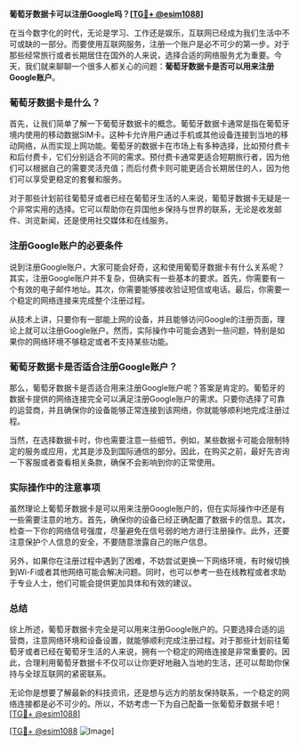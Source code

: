 **葡萄牙数据卡可以注册Google吗？[[TG💪+ @esim1088](https://t.me/s/esim1088)]**

在当今数字化的时代，无论是学习、工作还是娱乐，互联网已经成为我们生活中不可或缺的一部分。而要使用互联网服务，注册一个账户是必不可少的第一步。对于那些经常旅行或者长期居住在国外的人来说，选择合适的网络服务尤为重要。今天，我们就来聊聊一个很多人都关心的问题：**葡萄牙数据卡是否可以用来注册Google账户**。

### 葡萄牙数据卡是什么？

首先，让我们简单了解一下葡萄牙数据卡的概念。葡萄牙数据卡通常是指在葡萄牙境内使用的移动数据SIM卡。这种卡允许用户通过手机或其他设备连接到当地的移动网络，从而实现上网功能。葡萄牙的数据卡在市场上有多种选择，比如预付费卡和后付费卡，它们分别适合不同的需求。预付费卡通常更适合短期旅行者，因为他们可以根据自己的需要灵活充值；而后付费卡则可能更适合长期居住的人，因为他们可以享受更稳定的套餐和服务。

对于那些计划前往葡萄牙或者已经在葡萄牙生活的人来说，葡萄牙数据卡无疑是一个非常实用的选择。它可以帮助你在异国他乡保持与世界的联系，无论是收发邮件、浏览新闻，还是使用社交媒体和在线服务。

### 注册Google账户的必要条件

说到注册Google账户，大家可能会好奇，这和使用葡萄牙数据卡有什么关系呢？其实，注册Google账户并不复杂，但确实有一些基本的要求。首先，你需要有一个有效的电子邮件地址。其次，你需要能够接收验证短信或电话。最后，你需要一个稳定的网络连接来完成整个注册过程。

从技术上讲，只要你有一部能上网的设备，并且能够访问Google的注册页面，理论上就可以注册Google账户。然而，实际操作中可能会遇到一些问题，特别是如果你的网络环境不够稳定或者不支持某些功能。

### 葡萄牙数据卡是否适合注册Google账户？

那么，葡萄牙数据卡是否适合用来注册Google账户呢？答案是肯定的。葡萄牙的数据卡提供的网络连接完全可以满足注册Google账户的需求。只要你选择了可靠的运营商，并且确保你的设备能够正常连接到该网络，你就能够顺利地完成注册过程。

当然，在选择数据卡时，你也需要注意一些细节。例如，某些数据卡可能会限制特定的服务或应用，尤其是涉及到国际通信的部分。因此，在购买之前，最好先咨询一下客服或者查看相关条款，确保不会影响到你的正常使用。

### 实际操作中的注意事项

虽然理论上葡萄牙数据卡是可以用来注册Google账户的，但在实际操作中还是有一些需要注意的地方。首先，确保你的设备已经正确配置了数据卡的信息。其次，检查一下你的网络信号强度，尽量避免在信号弱的地方进行注册操作。此外，还要注意保护个人信息的安全，不要随意泄露自己的账户信息。

另外，如果你在注册过程中遇到了困难，不妨尝试更换一下网络环境，有时候切换到Wi-Fi或者其他网络可能会解决问题。同时，也可以参考一些在线教程或者求助于专业人士，他们可能会提供更加具体和有效的建议。

### 总结

综上所述，葡萄牙数据卡完全是可以用来注册Google账户的。只要选择合适的运营商，注意网络环境和设备设置，就能够顺利完成注册过程。对于那些计划前往葡萄牙或者已经在葡萄牙生活的人来说，拥有一个稳定的网络连接是非常重要的。因此，合理利用葡萄牙数据卡不仅可以让你更好地融入当地的生活，还可以帮助你保持与全球互联网的紧密联系。

无论你是想要了解最新的科技资讯，还是想与远方的朋友保持联系，一个稳定的网络连接都是必不可少的。所以，不妨考虑一下为自己配备一张葡萄牙数据卡吧！[[TG💪+ @esim1088](https://t.me/s/esim1088)]

[[TG💪+ @esim1088](https://t.me/s/esim1088) ![Image](https://i.postimg.cc/4NQfJmqS/Snipaste-2025-05-13-00-14-12.png)]
